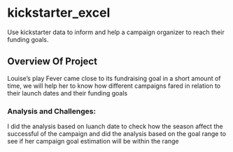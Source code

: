 # kickstarter_excel
 Use kickstarter data to inform and help a campaign organizer to reach their funding goals.

## Overview Of Project 
Louise’s play Fever came close to its fundraising goal in a short amount of time, we will help her to know how different campaigns fared in relation to their launch dates and their funding goals

### Analysis and Challenges:
I did the analysis based on luanch date to check how the season affect the successful of the campaign and did the analysis based on the goal range to see if her campaign goal estimation will be within the range 
